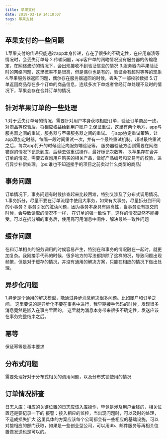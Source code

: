 ```yaml
---
title: 苹果支付
date: 2019-03-19 14:10:07
tags: 苹果支付
---
```


## 苹果支付的一些问题
1.苹果支付的传递只能通过app本身传递，存在了很多的不确定性，在应用崩溃等情况时，会丢失订单号
2.传输问题，app客户单的网略情况没有服务器的传输稳定，在网络波动的情况下，会出现接收不到验证信息的情况
3.服务器向苹果验证时的网络问题，这里概率不是很高，但是偶尔也是有的，验证会有超时等等的现象
4.苹果服务器返回问题，偶尔存在服务器返回的时候，丢失了一部校验数据
5.订单返回商品存在多个订单的商品信息，连续多次下单或者曾经订单处理不及时的情况下，苹果会存在合并订单的情况

## 针对苹果订单的一些处理
1.对于丢失订单号的情况，需要针对用户本身获取相应订单，验证订单商品一致，对商品等校验后，将相应权益给到用户账户
2.保证重试，这里有两个地方，app与服务器之间的重试，服务器与苹果服务器之间的重试。
与app协定重试策略，让app添加定时器，每隔一段时间重试一次，并有一个最终重试机制。超过最终重试之后，每次app打开的时候验证向服务端验证等。
服务器验证方面则需要在网络错误的情况下记录到库，后续去做重试操作，最好标记次数等。
3.苹果存在合并订单的情况，需要去查询用户购买的相关产品，做好产品编号和交易号的校验，进行异步补偿处理。（ps:谁也不知道接手的项目之前卖过什么类型的商品）

## 事务问题
订单情况下，事务问题有时候排查起来比较困难，特别又涉及了分布式调用情况。
1.事务拆分，尽量不要在订单流程中使用大事务，如果有大事务，尽量拆分到不同的小事务
2.事务引发的脏读问题，因为事务本身具有隔离性，当事务没有提交的时候，会导致读取的情况不一样，
在订单的强一致性下，这样的情况显然不能接受。可以在拆分细的事务后，使用高可用消息中间件，解决最终一致性问题


## 缓存问题
在和订单相关的服务调用的时候容易产生，特别在和事务的情况融在一起时，就更加复杂。我刚接手代码的时候，很多地方的写法都排除了这样的况，导致问题出现频繁，但是对于缓存的情况，并没有通用的解决方案，只能在相应的情况下做出处理。

## 异步化问题
1.异步是个通用的解决模型，能通过异步消息解决很多问题。比如账户和订单之间。
这里要说的是异步化不要在事务中进行，我早期接手代码的时候，发现很多消息竟然是嵌入在事务里面的，
这里就为消息本身带来很多不确定性，发送应该在事务完整结束之后。

## 幂等
保证幂等是基本要求

## 分布式问题
需要处理好对于分布式相关的调用问题，以及分布式锁使用的情况


## 订单情况排查
日志入库：相应的关键位置的日志应该入库操作，毕竟是涉及用户金钱的，相关位置还是要记录一下的
报警：接入相应的监控，当出现问题时，可以及时的处理，不造成损失扩大
这里具体的方案应该每个公司都会有一些相应的基础设施，可以对接相应的部门获取，如果是一些创业型公司，可以用db、邮件服务等再相关位置做发送也是可以的。
